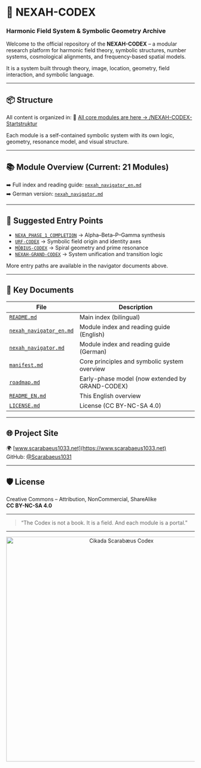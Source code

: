 # 🌌 NEXAH-CODEX
### Harmonic Field System & Symbolic Geometry Archive

Welcome to the official repository of the **NEXAH-CODEX** – a modular research platform for harmonic field theory, symbolic structures, number systems, cosmological alignments, and frequency-based spatial models.

It is a system built through theory, image, location, geometry, field interaction, and symbolic language.

---

## 📦 Structure

All content is organized in:
📂 [All core modules are here → /NEXAH-CODEX-Startstruktur](https://github.com/Scarabaeus1033/NEXAH-CODEX/tree/main/NEXAH-CODEX-Startstruktur)

Each module is a self-contained symbolic system with its own logic, geometry, resonance model, and visual structure.

---

## 📚 Module Overview (Current: 21 Modules)

➡️ Full index and reading guide: [`nexah_navigator_en.md`](https://github.com/Scarabaeus1033/NEXAH-CODEX/blob/main/NEXAH-CODEX-Startstruktur/nexah_navigator_en.md)  
➡️ German version: [`nexah_navigator.md`](https://github.com/Scarabaeus1033/NEXAH-CODEX/blob/main/NEXAH-CODEX-Startstruktur/nexah_navigator.md)

---

## 🧭 Suggested Entry Points

- [`NEXA_PHASE_1_COMPLETION`](https://github.com/Scarabaeus1033/NEXAH-CODEX/tree/main/NEXAH-CODEX-Startstruktur/NEXA_PHASE_1_COMPLETION) → Alpha–Beta–P–Gamma synthesis  
- [`URF-CODEX`](https://github.com/Scarabaeus1033/NEXAH-CODEX/tree/main/NEXAH-CODEX-Startstruktur/URF-CODEX) → Symbolic field origin and identity axes  
- [`MÖBIUS-CODEX`](https://github.com/Scarabaeus1033/NEXAH-CODEX/tree/main/NEXAH-CODEX-Startstruktur/MÖBIUS-CODEX) → Spiral geometry and prime resonance  
- [`NEXAH-GRAND-CODEX`](https://github.com/Scarabaeus1033/NEXAH-CODEX/tree/main/NEXAH-CODEX-Startstruktur/GRAND-CODEX) → System unification and transition logic

More entry paths are available in the navigator documents above.

---

## 📘 Key Documents

| File                                                                 | Description                                        |
|----------------------------------------------------------------------|----------------------------------------------------|
| [`README.md`](https://github.com/Scarabaeus1033/NEXAH-CODEX/blob/main/README.md) | Main index (bilingual)                            |
| [`nexah_navigator_en.md`](https://github.com/Scarabaeus1033/NEXAH-CODEX/blob/main/NEXAH-CODEX-Startstruktur/nexah_navigator_en.md) | Module index and reading guide (English)          |
| [`nexah_navigator.md`](https://github.com/Scarabaeus1033/NEXAH-CODEX/blob/main/NEXAH-CODEX-Startstruktur/nexah_navigator.md) | Module index and reading guide (German)           |
| [`manifest.md`](https://github.com/Scarabaeus1033/NEXAH-CODEX/blob/main/NEXAH-CODEX-Startstruktur/manifest.md) | Core principles and symbolic system overview      |
| [`roadmap.md`](https://github.com/Scarabaeus1033/NEXAH-CODEX/blob/main/NEXAH-CODEX-Startstruktur/roadmap.md) | Early-phase model (now extended by GRAND-CODEX)   |
| [`README_EN.md`](https://github.com/Scarabaeus1033/NEXAH-CODEX/blob/main/README_EN.md) | This English overview                             |
| [`LICENSE.md`](https://github.com/Scarabaeus1033/NEXAH-CODEX/blob/main/LICENSE.md) | License (CC BY-NC-SA 4.0)                          |

---

## 🌐 Project Site

🌍 [www.scarabaeus1033.net](https://www.scarabaeus1033.net)  
GitHub: [@Scarabaeus1031](https://github.com/Scarabaeus1031)

---

## 🛡 License

Creative Commons – Attribution, NonCommercial, ShareAlike  
**CC BY-NC-SA 4.0**

---

> “The Codex is not a book. It is a field. And each module is a portal.”
---

<p align="center">
  <img src="https://raw.githubusercontent.com/Scarabaeus1033/NEXAH-CODEX/main/NEXAH-CODEX-Startstruktur/visuals/cikada-scarabaeus.png" width="600" alt="Cikada Scarabæus Codex">
</p>
